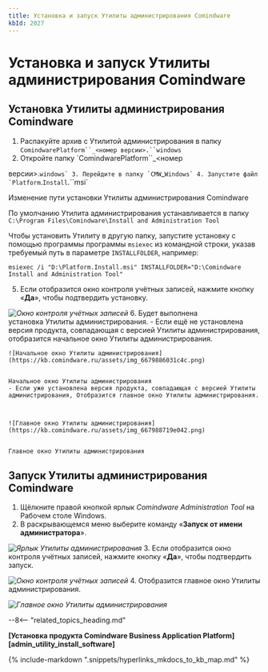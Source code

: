 ```yaml
---
title: Установка и запуск Утилиты администрирования Comindware
kbId: 2027
---
```


# Установка и запуск Утилиты администрирования Comindware

## Установка Утилиты администрирования Comindware

1. Распакуйте архив с Утилитой администрирования в папку `ComindwarePlatform``_<номер версии>.``windows`
2. Откройте папку `ComindwarePlatform``_<номер
 версии>.``windows`
3. Перейдите в папку `CMW``_``Windows`
4. Запустите файл `Platform``.``Install``.``msi`

Изменение пути установки Утилиты администрирования Comindware

По умолчанию Утилита администрирования устанавливается в папку `С:\Program Files\Comindware\Install and Administration Tool`

Чтобы установить Утилиту в другую папку, запустите установку с помощью программы программы `msiexec` из командной строки, указав требуемый путь в параметре `INSTALLFOLDER`, например:

```
msiexec /i "D:\Platform.Install.msi" INSTALLFOLDER="D:\Comindware Install and Administration Tool"
```
5. Если отобразится окно контроля учётных записей, нажмите кнопку «**Да**», чтобы подтвердить установку.

_![Окно контроля учётных записей](https://kb.comindware.ru/assets/img_667c1dd80b0b7.png)_
6. Будет выполнена установка Утилиты администрирования.
    - Если ещё не установлена версия продукта, совпадающая с версией Утилиты администрирования, отобразится начальное окно Утилиты администрирования.
    
    
    
    ![Начальное окно Утилиты администрирования](https://kb.comindware.ru/assets/img_6679886031c4c.png)
    
    
    Начальное окно Утилиты администрирования
    - Если уже установлена версия продукта, совпадающая с версией Утилиты администрирования, Отобразится главное окно Утилиты администрирования.
    
    
    
    ![Главное окно Утилиты администрирования](https://kb.comindware.ru/assets/img_667988719e042.png)
    
    
    Главное окно Утилиты администрирования

## Запуск Утилиты администрирования Comindware

1. Щёлкните правой кнопкой ярлык *Comindware Administration Tool* на Рабочем столе Windows.
2. В раскрывающемся меню выберите команду «**Запуск от имени администратора**».

_![Ярлык Утилиты администрирования](https://kb.comindware.ru/assets/img_66798fde2a1e7.png)_
3. Если отобразится окно контроля учётных записей, нажмите кнопку «**Да**», чтобы подтвердить запуск.

_![Окно контроля учётных записей](https://kb.comindware.ru/assets/img_667c1dd80b0b7.png)_
4. Отобразится главное окно Утилиты администрирования.

_![Главное окно Утилиты администрирования](https://kb.comindware.ru/assets/img_667988719e042.png)_

--8<-- "related_topics_heading.md"

**[Установка продукта Comindware Business Application Platform][admin_utility_install_software]**

{% include-markdown ".snippets/hyperlinks_mkdocs_to_kb_map.md" %}
